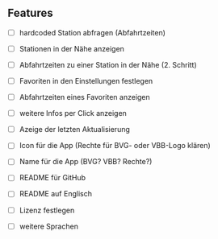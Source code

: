 ## Features
- [ ] hardcoded Station abfragen (Abfahrtzeiten)
- [ ] Stationen in der Nähe anzeigen
- [ ] Abfahrtzeiten zu einer Station in der Nähe (2. Schritt)
- [ ] Favoriten in den Einstellungen festlegen
- [ ] Abfahrtzeiten eines Favoriten anzeigen
- [ ] weitere Infos per Click anzeigen
- [ ] Azeige der letzten Aktualisierung

- [ ] Icon für die App (Rechte für BVG- oder VBB-Logo klären)
- [ ] Name für die App (BVG? VBB? Rechte?)
- [ ] README für GitHub
- [ ] README auf Englisch
- [ ] Lizenz festlegen
- [ ] weitere Sprachen